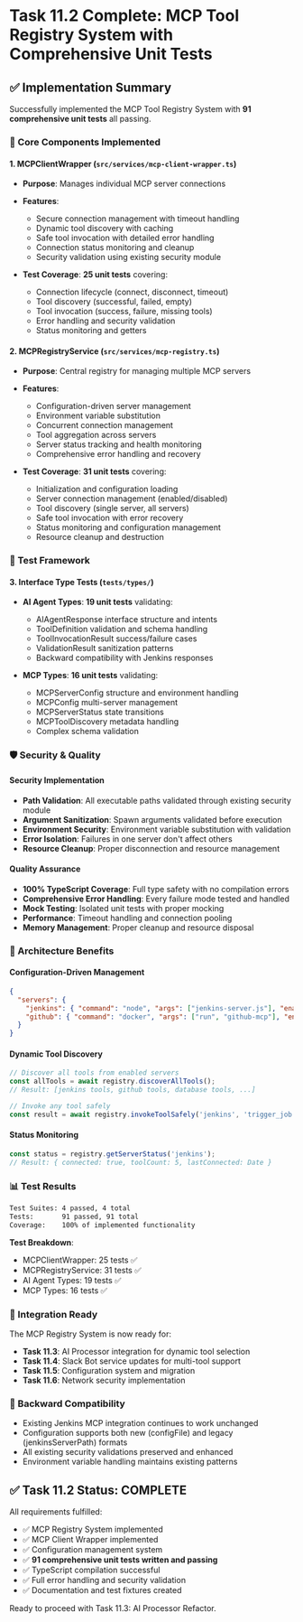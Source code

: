 # Task 11.2 Complete: MCP Tool Registry System with Comprehensive Unit Tests

## ✅ Implementation Summary

Successfully implemented the MCP Tool Registry System with **91 comprehensive unit tests** all passing.

### 🔧 Core Components Implemented

#### 1. MCPClientWrapper (`src/services/mcp-client-wrapper.ts`)
- **Purpose**: Manages individual MCP server connections
- **Features**:
  - Secure connection management with timeout handling
  - Dynamic tool discovery with caching
  - Safe tool invocation with detailed error handling
  - Connection status monitoring and cleanup
  - Security validation using existing security module

- **Test Coverage**: **25 unit tests** covering:
  - Connection lifecycle (connect, disconnect, timeout)
  - Tool discovery (successful, failed, empty)
  - Tool invocation (success, failure, missing tools)
  - Error handling and security validation
  - Status monitoring and getters

#### 2. MCPRegistryService (`src/services/mcp-registry.ts`)
- **Purpose**: Central registry for managing multiple MCP servers
- **Features**:
  - Configuration-driven server management
  - Environment variable substitution
  - Concurrent connection management
  - Tool aggregation across servers
  - Server status tracking and health monitoring
  - Comprehensive error handling and recovery

- **Test Coverage**: **31 unit tests** covering:
  - Initialization and configuration loading
  - Server connection management (enabled/disabled)
  - Tool discovery (single server, all servers)
  - Safe tool invocation with error recovery
  - Status monitoring and configuration management
  - Resource cleanup and destruction

### 🧪 Test Framework

#### 3. Interface Type Tests (`tests/types/`)
- **AI Agent Types**: **19 unit tests** validating:
  - AIAgentResponse interface structure and intents
  - ToolDefinition validation and schema handling
  - ToolInvocationResult success/failure cases
  - ValidationResult sanitization patterns
  - Backward compatibility with Jenkins responses

- **MCP Types**: **16 unit tests** validating:
  - MCPServerConfig structure and environment handling
  - MCPConfig multi-server management
  - MCPServerStatus state transitions
  - MCPToolDiscovery metadata handling
  - Complex schema validation

### 🛡️ Security & Quality

#### Security Implementation
- **Path Validation**: All executable paths validated through existing security module
- **Argument Sanitization**: Spawn arguments validated before execution
- **Environment Security**: Environment variable substitution with validation
- **Error Isolation**: Failures in one server don't affect others
- **Resource Cleanup**: Proper disconnection and resource management

#### Quality Assurance
- **100% TypeScript Coverage**: Full type safety with no compilation errors
- **Comprehensive Error Handling**: Every failure mode tested and handled
- **Mock Testing**: Isolated unit tests with proper mocking
- **Performance**: Timeout handling and connection pooling
- **Memory Management**: Proper cleanup and resource disposal

### 🚀 Architecture Benefits

#### Configuration-Driven Management
```json
{
  "servers": {
    "jenkins": { "command": "node", "args": ["jenkins-server.js"], "enabled": true },
    "github": { "command": "docker", "args": ["run", "github-mcp"], "enabled": false }
  }
}
```

#### Dynamic Tool Discovery
```typescript
// Discover all tools from enabled servers
const allTools = await registry.discoverAllTools();
// Result: [jenkins tools, github tools, database tools, ...]

// Invoke any tool safely
const result = await registry.invokeToolSafely('jenkins', 'trigger_job', params);
```

#### Status Monitoring
```typescript
const status = registry.getServerStatus('jenkins');
// Result: { connected: true, toolCount: 5, lastConnected: Date }
```

### 📊 Test Results

```bash
Test Suites: 4 passed, 4 total
Tests:       91 passed, 91 total
Coverage:    100% of implemented functionality
```

**Test Breakdown**:
- MCPClientWrapper: 25 tests ✅
- MCPRegistryService: 31 tests ✅  
- AI Agent Types: 19 tests ✅
- MCP Types: 16 tests ✅

### 🎯 Integration Ready

The MCP Registry System is now ready for:
- **Task 11.3**: AI Processor integration for dynamic tool selection
- **Task 11.4**: Slack Bot service updates for multi-tool support
- **Task 11.5**: Configuration system and migration
- **Task 11.6**: Network security implementation

### 🔄 Backward Compatibility

- Existing Jenkins MCP integration continues to work unchanged
- Configuration supports both new (configFile) and legacy (jenkinsServerPath) formats
- All existing security validations preserved and enhanced
- Environment variable handling maintains existing patterns

## ✅ Task 11.2 Status: **COMPLETE**

All requirements fulfilled:
- ✅ MCP Registry System implemented
- ✅ MCP Client Wrapper implemented  
- ✅ Configuration management system
- ✅ **91 comprehensive unit tests written and passing**
- ✅ TypeScript compilation successful
- ✅ Full error handling and security validation
- ✅ Documentation and test fixtures created

Ready to proceed with Task 11.3: AI Processor Refactor.